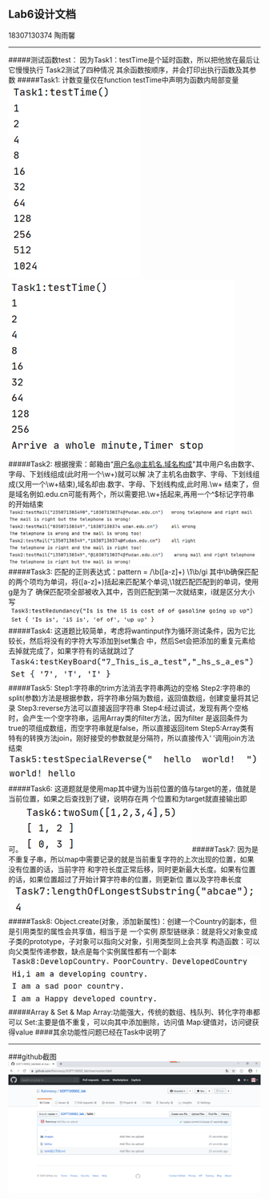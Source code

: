 ## Lab6设计文档
18307130374 陶雨馨
***
#####测试函数test：
     因为Task1：testTime是个延时函数，所以把他放在最后让它慢慢执行
     Task2测试了四种情况
     其余函数按顺序，并会打印出执行函数及其参数
#####Task1:
     计数变量仅在function testTime中声明为函数内局部变量
![normal](images/Task1.PNG)
![stop](images/Task1-1.PNG)
#####Task2:
    根据搜索：邮箱由“用户名@主机名.域名构成"其中用户名由数字、字母、下划线组成(此时用一个\w+)就可以解
    决了主机名由数字、字母、下划线组成(又用一个\w+结束),域名却由.数字、字母、下划线构成,此时用\.\w+
    结束了，但是域名例如.edu.cn可能有两个，所以需要把\.\w+括起来,再用一个^$标记字符串的开始结束
![Task2](images/Task2.PNG)
#####Task3:
     匹配的正则表达式：pattern = /\b([a-z]+) \1\b/gi
     其中\b确保匹配的两个项均为单词，将([a-z]+)括起来匹配某个单词,\1就匹配匹配到的单词，使用g是为了
     确保匹配项全部被收入其中，否则匹配到第一次就结束，i就是区分大小写
![Task3](images/Task3.PNG)
#####Task4:
    这道题比较简单，考虑将wantinput作为循环测试条件，因为它比较长，然后将没有的字符大写添加到set集合
    中，然后Set会把添加的重复元素给去掉就完成了，如果字符有的话就跳过了
![Task4](images/Task4.PNG)
#####Task5:
        Step1:字符串的trim方法消去字符串两边的空格
        Step2:字符串的split(参数)方法是根据参数，将字符串分隔为数组，返回值数组，创建变量将其记录
        Step3:reverse方法可以直接返回字符串
        Step4:经过调试，发现有两个空格时，会产生一个空字符串，运用Array类的filter方法，因为filter
              是返回条件为true的项组成数组，而空字符串就是false，所以直接返回item
        Step5:Array类有特有的转换方法join，刚好接受的参数就是分隔符，所以直接传入‘ ’调用join方法
              结束
![Task5](images/Task5.PNG)
#####Task6:
    这道题就是使用map其中键为当前位置的值与target的差，值就是当前位置，如果之后查找到了键，说明存在两
    个位置和为target就直接输出即可。
![Task6](images/Task6.PNG)
#####Task7:
    因为是不重复子串，所以map中需要记录的就是当前重复字符的上次出现的位置，如果没有位置的话，当前字符
    和字符长度正常后移，同时更新最大长度。如果有位置的话，如果位置超过了开始计算字符串的位置，则更新位
    置以及字符串长度
![Task7](images/Task7.PNG)
#####Task8:
    Object.create(对象，添加新属性)：创建一个Country的副本，但是引用类型的属性会共享值，相当于是
                                    一个实例
    原型链继承：就是将父对象变成子类的prototype，子对象可以指向父对象，引用类型同上会共享
    构造函数：可以向父类型传递参数，缺点是每个实例属性都有一个副本
![Task8](images/Task8.PNG)
#####Array & Set & Map
    Array:功能强大，传统的数组、栈队列、转化字符串都可以
    Set:主要是值不重复，可以向其中添加删除，访问值
    Map:键值对，访问键获得value
####其余功能性问题已经在Task中说明了
***
###github截图
![Github](images/Github.PNG)

     